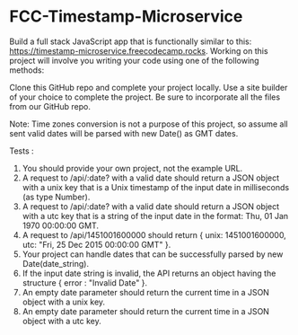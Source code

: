 # FCC-Timestamp-Microservice

Build a full stack JavaScript app that is functionally similar to this: https://timestamp-microservice.freecodecamp.rocks. Working on this project will involve you writing your code using one of the following methods:

  Clone this GitHub repo and complete your project locally.
  Use a site builder of your choice to complete the project. Be sure to incorporate all the files from our GitHub repo.

Note: Time zones conversion is not a purpose of this project, so assume all sent valid dates will be parsed with new Date() as GMT dates.

Tests : 

1. You should provide your own project, not the example URL.
2. A request to /api/:date? with a valid date should return a JSON object with a unix key that is a Unix timestamp of the input date in milliseconds (as type Number).
3. A request to /api/:date? with a valid date should return a JSON object with a utc key that is a string of the input date in the format: Thu, 01 Jan 1970 00:00:00 GMT.
4. A request to /api/1451001600000 should return { unix: 1451001600000, utc: "Fri, 25 Dec 2015 00:00:00 GMT" }.
5. Your project can handle dates that can be successfully parsed by new Date(date_string).
6. If the input date string is invalid, the API returns an object having the structure { error : "Invalid Date" }.
7. An empty date parameter should return the current time in a JSON object with a unix key.
8. An empty date parameter should return the current time in a JSON object with a utc key.
